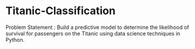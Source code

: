 # Titanic-Classification
Problem Statement :
Build a predictive model to determine the
likelihood of survival for passengers on
the Titanic using data science techniques
in Python.
